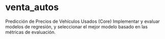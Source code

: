 # venta_autos
Predicción de Precios de Vehículos Usados (Core) Implementar y evaluar modelos de regresión, y seleccionar el mejor modelo basado en las métricas de evaluación.
